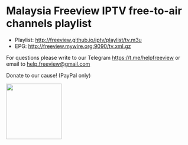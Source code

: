 # Malaysia Freeview IPTV free-to-air channels playlist

* Playlist: http://freeview.github.io/iptv/playlist/tv.m3u
* EPG: http://freeview.mywire.org:9090/tv.xml.gz

For questions please write to our Telegram https://t.me/helpfreeview or email to help.freeview@gmail.com 

Donate to our cause! (PayPal only) 

[<img src="https://freeview.github.io/logos/misc/ggf.png" width="150">](http://git.io/freeview)
